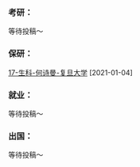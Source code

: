 ### 考研：

等待投稿～

### 保研：

[17-生科-何诗曼-复旦大学](升学就业/生命科学学院/17-生科-何诗曼.md) [2021-01-04]

### 就业：

等待投稿～

### 出国：

等待投稿～
